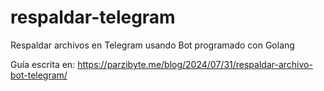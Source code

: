 # respaldar-telegram
 Respaldar archivos en Telegram usando Bot programado con Golang

Guía escrita en: https://parzibyte.me/blog/2024/07/31/respaldar-archivo-bot-telegram/
